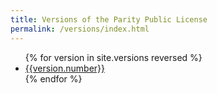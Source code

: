 ```yaml
---
title: Versions of the Parity Public License
permalink: /versions/index.html
---
```


<ul>
  {% for version in site.versions reversed %}
    <li>
      <a href="{{version.url}}">{{version.number}}</a>
    </li>
  {% endfor %}
</ul>
